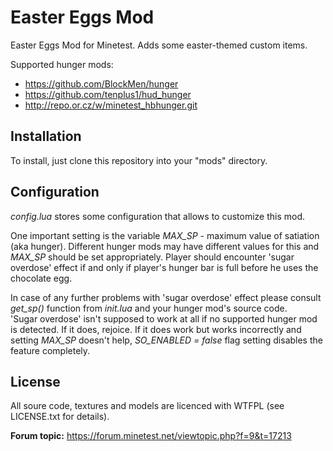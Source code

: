 # Easter Eggs Mod

Easter Eggs Mod for Minetest. Adds some easter-themed custom items.

Supported hunger mods:
* <https://github.com/BlockMen/hunger>
* <https://github.com/tenplus1/hud_hunger>
* <http://repo.or.cz/w/minetest_hbhunger.git>

## Installation

To install, just clone this repository into your "mods" directory.

## Configuration
_config.lua_ stores some configuration that allows to customize this mod.

One important setting is the variable _MAX_SP_ - maximum value of satiation
(aka hunger). Different hunger mods may have different values for this and
_MAX_SP_ should be set appropriately. Player should encounter 'sugar overdose'
effect if and only if player's hunger bar is full before he uses the chocolate egg.

In case of any further problems with 'sugar overdose' effect please consult
_get_sp()_ function from _init.lua_ and your hunger mod's source code.  
'Sugar overdose' isn't supposed to work at all if no supported hunger mod
is detected. If it does, rejoice. If it does work but works incorrectly
and setting _MAX_SP_ doesn't help, _SO_ENABLED = false_ flag setting disables
the feature completely.

## License

All soure code, textures and models are licenced with WTFPL (see LICENSE.txt for details).

**Forum topic:** <https://forum.minetest.net/viewtopic.php?f=9&t=17213>
